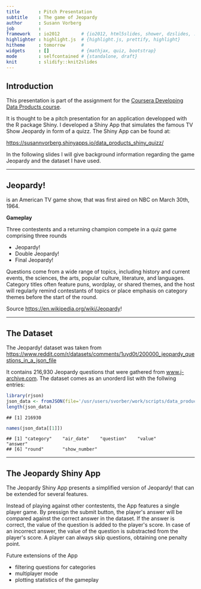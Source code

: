 ```yaml
---
title       : Pitch Presentation
subtitle    : The game of Jeopardy
author      : Susann Vorberg
job         : 
framework   : io2012        # {io2012, html5slides, shower, dzslides, ...}
highlighter : highlight.js  # {highlight.js, prettify, highlight}
hitheme     : tomorrow      # 
widgets     : []            # {mathjax, quiz, bootstrap}
mode        : selfcontained # {standalone, draft}
knit        : slidify::knit2slides
---
```

## Introduction

This presentation is part of the assignment for the [Coursera Developing Data
Products course](https://www.coursera.org/learn/data-products).

It is thought to be a pitch presentation for an application developped with
the R package Shiny. I developed a Shiny App that simulates the famous TV Show
Jeopardy in form of a quizz. The Shiny App can be found at:

https://susannvorberg.shinyapps.io/data_products_shiny_quizz/

In the following slides I will give background information regarding
the game Jeopardy and the dataset I have used.

--- 

## Jeopardy!

is an American TV game show, that was first aired on NBC on March 30th, 1964. 

__Gameplay__

Three contestents and a returning champion compete in a quiz game comprising three rounds
- Jeopardy!
- Double Jeopardy!
- Final Jeopardy!

Questions come from a wide range of topics, including history and current events, the sciences, the arts, popular culture, literature, and languages.
Category titles often feature puns, wordplay, or shared themes, and the host will regularly remind contestants of topics or place emphasis on category themes before the start of the round.


Source https://en.wikipedia.org/wiki/Jeopardy!

---

## The Dataset

The Jeopardy! dataset was taken
from
https://www.reddit.com/r/datasets/comments/1uyd0t/200000_jeopardy_questions_in_a_json_file

It contains 216,930 Jeopardy questions that were gathered from
www.j-archive.com. The dataset comes as an unorderd list with the follwing
entries: 



```r
library(rjson)
json_data <- fromJSON(file='/usr/users/svorber/work/scripts/data_products_shiny_quizz/app/JEOPARDY_QUESTIONS1.json')
length(json_data)
```

```
## [1] 216930
```

```r
names(json_data[[1]])
```

```
## [1] "category"    "air_date"    "question"    "value"       "answer"     
## [6] "round"       "show_number"
```


---

## The Jeopardy Shiny App

The Jeopardy Shiny App presents a simplified version of Jeopardy! that can be extended for several features. 

Instead of playing against other contestents, the App features a single player game. 
By pressign the submit button, the player's answer will be compared against the correct answer in the dataset. 
If the answer is correct, the value of the question is added to the player's score. 
In case of an incorrect answer, the value of the question is substracted from the player's score. 
A player can always skip questions, obtaining one penalty point. 

Future extensions of the App
- filtering questions for categories
- multiplayer mode
- plotting statistics of the gameplay








